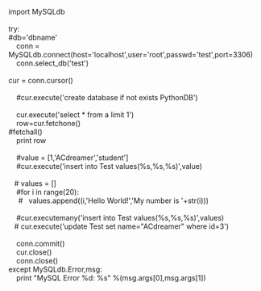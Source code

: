 import MySQLdb &nbsp;<br />
&nbsp;&nbsp;<br />
try: &nbsp;<br />
#db='dbname'<br />
&nbsp; &nbsp; conn = MySQLdb.connect(host='localhost',user='root',passwd='test',port=3306) &nbsp;<br />
&nbsp; &nbsp; conn.select_db('test') &nbsp;<br />
&nbsp;<br />
cur = conn.cursor() &nbsp;<br />
&nbsp;&nbsp;<br />
&nbsp; &nbsp; #cur.execute('create database if not exists PythonDB') &nbsp;<br />
&nbsp; &nbsp;<br />
&nbsp; &nbsp; cur.execute('select * from a limit 1') &nbsp;<br />
&nbsp; &nbsp; row=cur.fetchone()<br />
#fetchall()<br />
&nbsp; &nbsp; print row<br />
&nbsp; &nbsp;&nbsp;<br />
&nbsp; &nbsp; #value = [1,'ACdreamer','student'] &nbsp;<br />
&nbsp; &nbsp; #cur.execute('insert into Test values(%s,%s,%s)',value) &nbsp;<br />
&nbsp;&nbsp;<br />
&nbsp; &nbsp;# values = [] &nbsp;<br />
&nbsp; &nbsp; #for i in range(20): &nbsp;<br />
&nbsp; &nbsp; &nbsp;# &nbsp; values.append((i,'Hello World!','My number is '+str(i))) &nbsp;<br />
&nbsp;&nbsp;<br />
&nbsp; &nbsp; #cur.executemany('insert into Test values(%s,%s,%s)',values) &nbsp;<br />
&nbsp; &nbsp;# cur.execute('update Test set name="ACdreamer" where id=3') &nbsp;<br />
&nbsp;&nbsp;<br />
&nbsp; &nbsp; conn.commit() &nbsp;<br />
&nbsp; &nbsp; cur.close() &nbsp;<br />
&nbsp; &nbsp; conn.close() &nbsp;<br />
except MySQLdb.Error,msg: &nbsp;<br />
&nbsp; &nbsp; print "MySQL Error %d: %s" %(msg.args[0],msg.args[1]) &nbsp;<br />